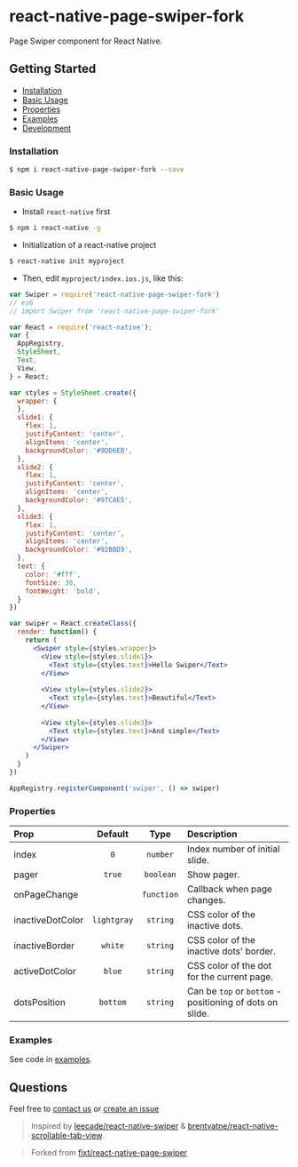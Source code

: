# react-native-page-swiper-fork

Page Swiper component for React Native.

## Getting Started

- [Installation](#installation)
- [Basic Usage](#basic-usage)
- [Properties](#properties)
- [Examples](#examples)
- [Development](#development)

### Installation

```bash
$ npm i react-native-page-swiper-fork --save
```

### Basic Usage

- Install `react-native` first

```bash
$ npm i react-native -g
```

- Initialization of a react-native project

```bash
$ react-native init myproject
```

- Then, edit `myproject/index.ios.js`, like this:

```jsx
var Swiper = require('react-native-page-swiper-fork')
// es6
// import Swiper from 'react-native-page-swiper-fork'

var React = require('react-native');
var {
  AppRegistry,
  StyleSheet,
  Text,
  View,
} = React;

var styles = StyleSheet.create({
  wrapper: {
  },
  slide1: {
    flex: 1,
    justifyContent: 'center',
    alignItems: 'center',
    backgroundColor: '#9DD6EB',
  },
  slide2: {
    flex: 1,
    justifyContent: 'center',
    alignItems: 'center',
    backgroundColor: '#97CAE5',
  },
  slide3: {
    flex: 1,
    justifyContent: 'center',
    alignItems: 'center',
    backgroundColor: '#92BBD9',
  },
  text: {
    color: '#fff',
    fontSize: 30,
    fontWeight: 'bold',
  }
})

var swiper = React.createClass({
  render: function() {
    return (
      <Swiper style={styles.wrapper}>
        <View style={styles.slide1}>
          <Text style={styles.text}>Hello Swiper</Text>
        </View>
        
        <View style={styles.slide2}>
          <Text style={styles.text}>Beautiful</Text>
        </View>
        
        <View style={styles.slide3}>
          <Text style={styles.text}>And simple</Text>
        </View>
      </Swiper>
    )
  }
})

AppRegistry.registerComponent('swiper', () => swiper)
```

### Properties

| Prop  | Default  | Type | Description |
| :------------ |:---------------:| :---------------:| :-----|
| index | `0` | `number` | Index number of initial slide. |
| pager | `true` | `boolean` | Show pager. |
| onPageChange |  | `function` | Callback when page changes. |
| inactiveDotColor | `lightgray` | `string` | CSS color of the inactive dots. |
| inactiveBorder | `white` | `string` | CSS color of the inactive dots' border. |
| activeDotColor | `blue` | `string` | CSS color of the dot for the current page. |
| dotsPosition | `bottom` | `string` | Can be `top` or `bottom` - positioning of dots on slide. |


### Examples

See code in [examples](https://github.com/esthersweon/react-native-page-swiper-fork/tree/master/examples/swiper).

## Questions

Feel free to [contact us](mailto:code@fixt.co) or [create an issue](https://github.com/fixt/react-native-page-swiper/issues/new)

> Inspired by [leecade/react-native-swiper](https://github.com/leecade/react-native-swiper/) & [brentvatne/react-native-scrollable-tab-view](https://github.com/brentvatne/react-native-scrollable-tab-view).

> Forked from [fixt/react-native-page-swiper](https://github.com/fixt/react-native-page-swiper/)
